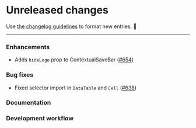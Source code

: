 # Unreleased changes

Use [the changelog guidelines](https://git.io/polaris-changelog-guidelines) to format new entries. 💜

---

### Enhancements

- Adds `hideLogo` prop to ContextualSaveBar ([#654](https://github.com/Shopify/polaris-react/pull/654))

### Bug fixes

- Fixed selector import in `DataTable` and `Cell` ([#638](https://github.com/Shopify/polaris-react/pull/638))

### Documentation

### Development workflow
